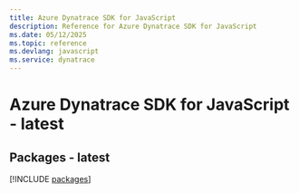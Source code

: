 ```yaml
---
title: Azure Dynatrace SDK for JavaScript
description: Reference for Azure Dynatrace SDK for JavaScript
ms.date: 05/12/2025
ms.topic: reference
ms.devlang: javascript
ms.service: dynatrace
---
```

# Azure Dynatrace SDK for JavaScript - latest
## Packages - latest
[!INCLUDE [packages](dynatrace-index.md)]